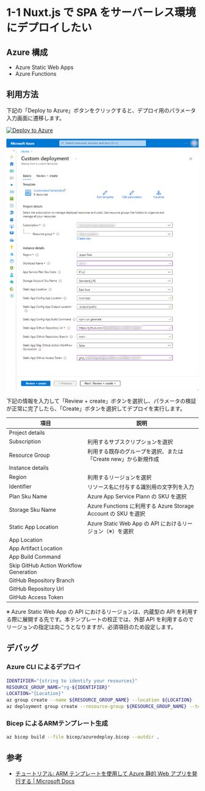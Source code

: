 # 1-1	Nuxt.js で SPA をサーバーレス環境にデプロイしたい

## Azure 構成

- Azure Static Web Apps
- Azure Functions


## 利用方法

下記の「Deploy to Azure」ボタンをクリックすると、デプロイ用のパラメータ入力画面に遷移します。

[![Deploy to Azure](https://aka.ms/deploytoazurebutton)](https://portal.azure.com/#create/Microsoft.Template/uri/https%3A%2F%2Fraw.githubusercontent.com%2Fquickstart-templates%2FAzure-for-startups%2Fmain%2F1_web-application%2F1-1_spa-on-serverless%2Fazuredeploy.json)

![デプロイのパラメータ入力画面](./docs/images/deploy_001.png)

下記の情報を入力して「Review + create」ボタンを選択し、パラメータの検証が正常に完了したら、「Create」ボタンを選択してデプロイを実行します。

| 項目 | 説明 |
|----|----|
| Project details | |
| Subscription | 利用するサブスクリプションを選択 |
| Resource Group | 利用する既存のグループを選択、または「Create new」から新規作成 |
| Instance details | |
| Region | 利用するリージョンを選択 |
| Identifier | リソース名に付与する識別用の文字列を入力 |
| Plan Sku Name | Azure App Service Plann の SKU を選択 |
| Storage Sku Name | Azure Functions に利用する Azure Storage Account の SKU を選択 |
| Static App Location | Azure Static Web App の API におけるリージョン（※）を選択 |
| App Location | |
| App Artifact Location | |
| App Build Command | |
| Skip GitHub Action Workflow Generation | |
| GitHub Repository Branch | |
| GitHub Repository Url | |
| GitHub Access Token | |

※ Azure Static Web App の API におけるリージョンは、内蔵型の API を利用する際に展開する先です。本テンプレートの校正では、外部 API を利用するのでリージョンの指定は向こうとなりますが、必須項目のため設定します。

## デバッグ

### Azure CLI によるデプロイ

```bash
IDENTIFIER="{string to identify your resources}"
RESOURCE_GROUP_NAME="rg-${IDENTIFIER}"
LOCATION="{Location}"
az group create --name ${RESOURCE_GROUP_NAME} --location ${LOCATION}
az deployment group create --resource-group ${RESOURCE_GROUP_NAME} --template-file bicep/azuredeploy.bicep
```


### Bicep によるARMテンプレート生成

```bash
az bicep build --file bicep/azuredeploy.bicep --outdir .
```


## 参考

- [チュートリアル: ARM テンプレートを使用して Azure 静的 Web アプリを発行する | Microsoft Docs](https://docs.microsoft.com/ja-jp/azure/static-web-apps/publish-azure-resource-manager?tabs=azure-cli)